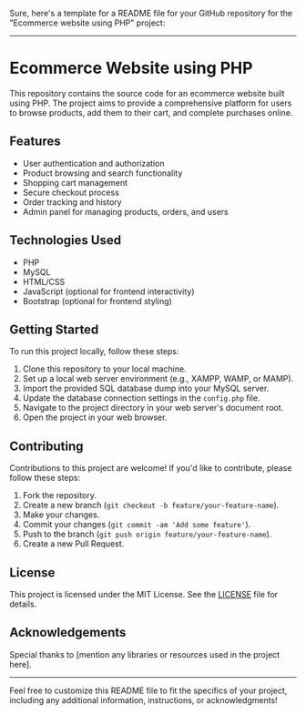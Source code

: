 Sure, here's a template for a README file for your GitHub repository for the "Ecommerce website using PHP" project:

---

# Ecommerce Website using PHP

This repository contains the source code for an ecommerce website built using PHP. The project aims to provide a comprehensive platform for users to browse products, add them to their cart, and complete purchases online.

## Features

- User authentication and authorization
- Product browsing and search functionality
- Shopping cart management
- Secure checkout process
- Order tracking and history
- Admin panel for managing products, orders, and users

## Technologies Used

- PHP
- MySQL
- HTML/CSS
- JavaScript (optional for frontend interactivity)
- Bootstrap (optional for frontend styling)

## Getting Started

To run this project locally, follow these steps:

1. Clone this repository to your local machine.
2. Set up a local web server environment (e.g., XAMPP, WAMP, or MAMP).
3. Import the provided SQL database dump into your MySQL server.
4. Update the database connection settings in the `config.php` file.
5. Navigate to the project directory in your web server's document root.
6. Open the project in your web browser.

## Contributing

Contributions to this project are welcome! If you'd like to contribute, please follow these steps:

1. Fork the repository.
2. Create a new branch (`git checkout -b feature/your-feature-name`).
3. Make your changes.
4. Commit your changes (`git commit -am 'Add some feature'`).
5. Push to the branch (`git push origin feature/your-feature-name`).
6. Create a new Pull Request.

## License

This project is licensed under the MIT License. See the [LICENSE](LICENSE) file for details.

## Acknowledgements

Special thanks to [mention any libraries or resources used in the project here].

---

Feel free to customize this README file to fit the specifics of your project, including any additional information, instructions, or acknowledgments!
